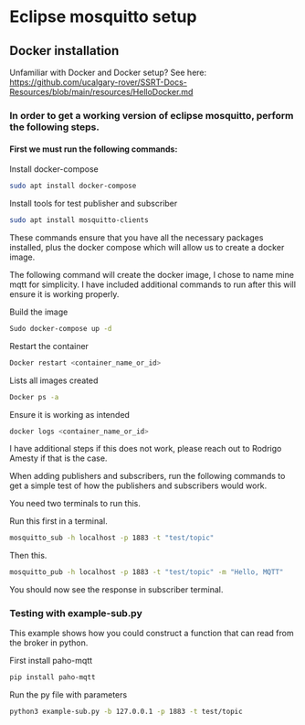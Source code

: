 # Eclipse mosquitto setup 

## Docker installation
Unfamiliar with Docker and Docker setup? See here: https://github.com/ucalgary-rover/SSRT-Docs-Resources/blob/main/resources/HelloDocker.md

### In order to get a working version of eclipse mosquitto, perform the following steps.

#### First we must run the following commands:
Install docker-compose
```bash
sudo apt install docker-compose
```
Install tools for test publisher and subscriber
```bash
sudo apt install mosquitto-clients
```

These commands ensure that you have all the necessary packages installed, plus the docker compose which will allow us to create a docker image.

The following command will create the docker image, I chose to name mine mqtt for simplicity. I have included additional commands to run after this will ensure it is working properly.

Build the image
```bash
Sudo docker-compose up -d
```
Restart the container
```bash
Docker restart <container_name_or_id>
```
Lists all images created
```bash
Docker ps -a
```
Ensure it is working as intended
```bash
docker logs <container_name_or_id> 
```

I have additional steps if this does not work, please reach out to Rodrigo Amesty if that is the case.

When adding publishers and subscribers, run the following commands to get a simple test of how the publishers and subscribers would work. 

You need two terminals to run this.

Run this first in a terminal.
```bash
mosquitto_sub -h localhost -p 1883 -t "test/topic"
```

Then this.
```bash
mosquitto_pub -h localhost -p 1883 -t "test/topic" -m "Hello, MQTT"
```

You should now see the response in subscriber terminal.

### Testing with example-sub.py
This example shows how you could construct a function that can read from the broker in python.

First install paho-mqtt
```bash
pip install paho-mqtt
```

Run the py file with parameters
```bash
python3 example-sub.py -b 127.0.0.1 -p 1883 -t test/topic
```

